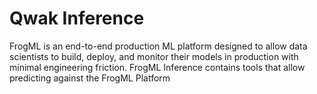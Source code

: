 # Qwak Inference

FrogML is an end-to-end production ML platform designed to allow data scientists to build, deploy, and monitor their models in production with minimal engineering friction.
FrogML Inference contains tools that allow predicting against the FrogML Platform
